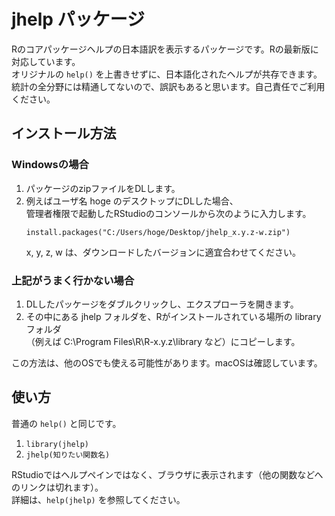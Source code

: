 # jhelp パッケージ
Rのコアパッケージヘルプの日本語訳を表示するパッケージです。Rの最新版に対応しています。  
オリジナルの `help()` を上書きせずに、日本語化されたヘルプが共存できます。  
統計の全分野には精通してないので、誤訳もあると思います。自己責任でご利用ください。
## インストール方法
### Windowsの場合
1. パッケージのzipファイルをDLします。
2. 例えばユーザ名 hoge のデスクトップにDLした場合、  
   管理者権限で起動したRStudioのコンソールから次のように入力します。
   ```
   install.packages("C:/Users/hoge/Desktop/jhelp_x.y.z-w.zip")
   ```
   x, y, z, w は、ダウンロードしたバージョンに適宜合わせてください。
### 上記がうまく行かない場合
1. DLしたパッケージをダブルクリックし、エクスプローラを開きます。
2. その中にある jhelp フォルダを、Rがインストールされている場所の library フォルダ  
   （例えば C:\Program Files\R\R-x.y.z\library など）にコピーします。

この方法は、他のOSでも使える可能性があります。macOSは確認しています。
## 使い方
普通の `help()` と同じです。
1. `library(jhelp)`
2. `jhelp(知りたい関数名)`

RStudioではヘルプペインではなく、ブラウザに表示されます（他の関数などへのリンクは切れます）。  
詳細は、`help(jhelp)` を参照してください。
